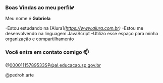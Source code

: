 ### Boas Vindas ao meu perfil💕                                  

Meu nome é **Gabriela**

-Estou estudando na [Alura]_(https://www.alura.com.br)_
-Estou me desenvolvendo na linguagem JavaScript
-Utilizo esse espaço para minha organização e compartilhamento 

### Você entra em contato comigo 📫

@00001115789533SP@al.educacao.sp.gov.br 

@pedroh.arte

